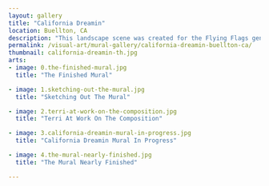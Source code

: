 ```yaml
---
layout: gallery
title: "California Dreamin"
location: Buellton, CA
description: "This landscape scene was created for the Flying Flags general store in Buellton California. It was painted in studio on non-woven media and then installed on site."
permalink: /visual-art/mural-gallery/california-dreamin-buellton-ca/
thumbnail: california-dreamin-th.jpg
arts:
- image: 0.the-finished-mural.jpg
  title: "The Finished Mural"

- image: 1.sketching-out-the-mural.jpg
  title: "Sketching Out The Mural"

- image: 2.terri-at-work-on-the-composition.jpg
  title: "Terri At Work On The Composition"

- image: 3.california-dreamin-mural-in-progress.jpg
  title: "California Dreamin Mural In Progress"

- image: 4.the-mural-nearly-finished.jpg
  title: "The Mural Nearly Finished"

---
```

